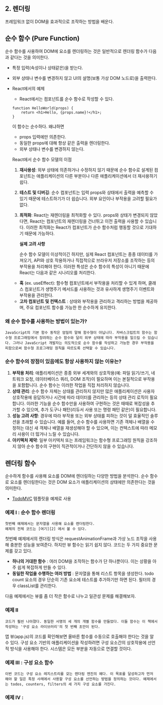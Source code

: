 ## 2. 렌더링
프레임워크 없이 DOM을 효과적으로 조작하는 방법을 배운다.

## 순수 함수 (Pure Function)
순수 함수를 사용하여 DOM에 요소를 렌더링하는 것은 일반적으로 렌더링 함수가 다음과 같다는 것을 의미한다.
* 특정 입력(속성이나 상태같은)을 받는다.
* 외부 상태나 변수를 변경하지 않고 UI의 설명(보통 가상 DOM 노드로)을 출력한다.
* React에서의 예제
    * React에서는 컴포넌트를 순수 함수로 작성할 수 있다.
    ```
    function HelloWorld(props) {
        return <h1>Hello, {props.name}!</h1>;
    }
    ```
    이 함수는 순수하다. 왜냐하면
    * props 입력에만 의존한다.
    * 동일한 props에 대해 항상 같은 출력을 렌더링한다.
    * 외부 상태나 변수를 변경하지 않는다.

    React에서 순수 함수 모델의 이점
    1. **재사용성**: 외부 상태에 의존하거나 수정하지 않기 때문에 순수 함수로 설계된 컴포넌트는 애플리케이션의 다른 부분이나 다른 애플리케이션에서 더 재사용하기 쉽다.
    2. **테스트 및 디버깅**: 순수 컴포넌트는 입력 props와 상태에서 출력을 예측할 수 있기 때문에 테스트하기가 더 쉽습니다. 외부 요인이나 부작용을 고려할 필요가 없다.
    3. **최적화**: React는 재렌더링을 최적화할 수 있다. props와 상태가 변경되지 않았다면, React는 컴포넌트의 재렌더링을 건너뛰고 이전 출력을 사용할 수 있습니다. 이러한 최적화는 React가 컴포넌트가 순수 함수처럼 행동할 것으로 기대하기 때문에 가능하다.
    
        **실제 고려 사항**

        순수 함수 모델이 이상적이긴 하지만, 실제 React 컴포넌트는 종종 데이터를 가져오기, API와 상호 작용하거나 직접적으로 브라우저 저장소를 조작하는 등의 부작용을 처리해야 한다. 이러한 특성은 순수 함수의 특성이 아니기 때문에 React는 다음과 같은 시나리오를 처리한다.
    * **훅** (ex. useEffect): 함수형 컴포넌트에서 부작용을 처리할 수 있게 하며, 클래스 컴포넌트가 생명주기 메서드를 사용하는 것과 유사하게 생명주기 이벤트와 부작용을 관리한다.
    * **고차 컴포넌트 및 컨텍스트** : 상태와 부작용을 관리하고 격리하는 방법을 제공하며, 주요 컴포넌트 함수를 가능한 한 순수하게 유지한다.


### 왜 순수 함수를 사용하는 방법이 있는가?

    JavaScript의 기본 함수 동작은 엄밀히 말해 함수형이 아닙니다. 자바스크립트의 함수는 함수형 프로그래밍에서 장려하는 순수 함수와 달리 외부 상태에 따라 부작용을 일으킬 수 있습니다. 그러나 JavaScript 개발자는 의도적으로 순수 함수를 작성하고 가능한 경우 부작용을 피함으로써 함수형 프로그래밍 원칙을 따르도록 선택할 수 있습니다.

### 순수 함수의 장점이 있음에도 항상 사용하지 않는 이유는?
 1. **부작용 처리**: 애플리케이션은 종종 외부 세계와의 상호작용(예: 파일 읽기/쓰기, 네트워크 요청, 데이터베이스 쿼리, DOM 조작)이 필요하며 이는 본질적으로 부작용을 포함합니다. 순수 함수는 이러한 작업을 직접 처리하지 않습니다.
2. **상태 관리**: 순수 함수 자체는 상태를 관리하지 않지만 많은 애플리케이션은 사용자 상호작용에 응답하거나 시간에 따라 데이터를 관리하는 등의 상태 관리 로직이 필요합니다. 이러한 기능을 순수 함수만을 사용하여 구현하는 것은 때때로 복잡성을 추가할 수 있으며, 추가 도구나 패턴(리듀서 사용 또는 명령 패턴 같은)이 필요합니다.
3. **성능 고려 사항**: 경우에 따라 부작용 또는 외부 상태를 피하는 것이 덜 효율적인 솔루션을 초래할 수 있습니다. 예를 들어, 순수 함수를 사용하면 기존 객체나 배열을 수정하는 대신 새 객체나 배열을 재생성해야 할 수 있으며, 이는 컨텍스트에 따라 메모리 사용이 더 많거나 느릴 수 있습니다.
4. **아키텍처 제약**: 일부 아키텍처 또는 프레임워크는 함수형 프로그래밍 원칙을 강조하지 않아 순수 함수의 구현이 직관적이거나 간단하지 않을 수 있습니다.

## 렌더링 함수
순수하게 함수를 사용해 요소를 DOM에 렌더링하는 다양한 방법을 분석한다.
순수 함수로 요소를 렌더링한다는 것은 DOM 요소가 애플리케이션의 상태에만 의존한다는 것을 의미한다.
* [TodoMVC][1] 템플릿을 예제로 사용 

### 예제 I : 순수 함수 렌더링
    첫번째 예제에서는 문자열을 사용해 요소를 렌더링한다.
    예제의 전체 코드는 [여기][2] 에서 볼 수 있다.
첫번째 예제에서의 렌더링 방식은 requestAnimationFrame과 가상 노드 조작을 사용해 충분한 성능을 보여준다. 하지만 뷰 함수는 읽기 쉽지 않다. 코드는 두 가지 중요한 문제를 갖고 있다.
* **하나의 거대한 함수** : 여러 DOM을 조작하는 함수가 단 하나뿐이다. 이는 상황을 아주 쉽게 복잡하게 만들 수 있다.
* **동일한 작업을 수행하는 여러 방법** : 문자열을 통해 리스트 항목을 생성한다. todo count 요소의 경우 단순히 기존 요소에 테스트를 추가하기만 하면 된다. 필터의 경우 classList를 관리한다.

다음 예제에서는 뷰를 좀 더 작은 함수로 나누고 일관성 문제를 해결해보자.

### 예제 II
    코드가 훨씬 나아졌다. 동일한 서명의 세 개의 개별 함수를 만들었다. 이들 함수는 이 책에서 작성하는 '구성 요소 라이브러리'의 첫 번째 초안이 된다.

앱 뷰(app.js)의 코드를 확인해보면 올바른 함수를 수동으로 호출해야 한다는 것을 알 수 있다. 구성 요소 기반의 애플리케이션을 작성하려면 구성 요소간의 상호작용에 선언적 방식을 사용해야 한다. 시스템은 모든 부분을 자동으로 연결할 것이다.

### 예제 III : 구성 요소 함수
    이번 코드는 구성 요소 레지스트리를 갖는 렌더링 엔진의 예다. 이 목표를 달성하고자 먼저 해야 할 일은 특정 사례에서 사용할 구성 요소를 선언하는 방법을 정의하는 것이다. 예제에서는 todos, counters, filters의 세 가지 구성 요소를 가진다.


### 예제 IV : 


[1]: https://todomvc.com/
[2]: https://github.com/BeyondPong/Frontend_Study/tree/main/chapter02/misukim